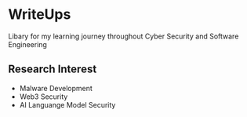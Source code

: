 # WriteUps
Libary for my learning journey throughout Cyber Security and Software Engineering                

## Research Interest
- Malware Development  
- Web3 Security   
- AI Languange Model Security       
